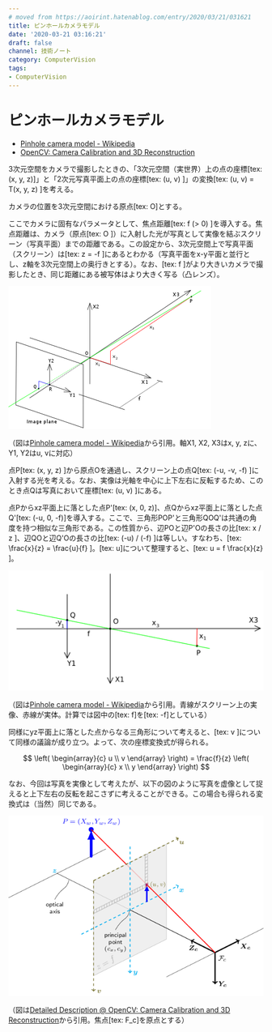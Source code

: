 ```yaml
---
# moved from https://aoirint.hatenablog.com/entry/2020/03/21/031621
title: ピンホールカメラモデル
date: '2020-03-21 03:16:21'
draft: false
channel: 技術ノート
category: ComputerVision
tags:
- ComputerVision
---
```

# ピンホールカメラモデル

- [Pinhole camera model - Wikipedia](https://en.wikipedia.org/wiki/Pinhole_camera_model)
- [OpenCV: Camera Calibration and 3D Reconstruction](https://docs.opencv.org/4.2.0/d9/d0c/group__calib3d.html)

3次元空間をカメラで撮影したときの、「3次元空間（実世界）上の点の座標[tex: (x, y, z)]」と「2次元写真平面上の点の座標[tex: (u, v) ]」の変換[tex: (u, v) = T(x, y, z) ]を考える。

カメラの位置を3次元空間における原点[tex: O]とする。

ここでカメラに固有なパラメータとして、焦点距離[tex: f (> 0) ]を導入する。焦点距離は、カメラ（原点[tex: O ]）に入射した光が写真として実像を結ぶスクリーン（写真平面）までの距離である。この設定から、3次元空間上で写真平面（スクリーン）は[tex: z = -f ]にあるとわかる（写真平面をx-y平面と並行とし、z軸を3次元空間上の奥行きとする）。なお、[tex: f ]がより大きいカメラで撮影したとき、同じ距離にある被写体はより大きく写る（凸レンズ）。

![](images/20200321015919.png)

（図は[Pinhole camera model - Wikipedia](https://en.wikipedia.org/wiki/Pinhole_camera_model#The_geometry_and_mathematics_of_the_pinhole_camera)から引用。軸X1, X2, X3はx, y, zに、Y1, Y2はu, vに対応）

点P[tex: (x, y, z) ]から原点Oを通過し、スクリーン上の点Q[tex: (-u, -v, -f) ]に入射する光を考える。なお、実像は光軸を中心に上下左右に反転するため、このとき点Qは写真において座標[tex: (u, v) ]にある。

点Pからxz平面上に落とした点P'[tex: (x, 0, z)]、点Qからxz平面上に落とした点Q'[tex: (-u, 0, -f)]を導入する。ここで、三角形POP'と三角形QOQ'は共通の角度を持つ相似な三角形である。この性質から、辺POと辺P'Oの長さの比[tex: x / z ]、辺QOと辺Q'Oの長さの比[tex: (-u) / (-f) ]は等しい。すなわち、[tex: \frac{x}{z} = \frac{u}{f} ]。[tex: u]について整理すると、[tex: u = f \frac{x}{z} ]。

![](images/20200321020107.png)

（図は[Pinhole camera model - Wikipedia](https://en.wikipedia.org/wiki/Pinhole_camera_model#The_geometry_and_mathematics_of_the_pinhole_camera)から引用。青線がスクリーン上の実像、赤線が実体。計算では図中の[tex: f]を[tex: -f]としている）

同様にyz平面上に落とした点からなる三角形について考えると、[tex: v ]について同様の議論が成り立つ。よって、次の座標変換式が得られる。

$$
\left( \begin{array}{c} u \\ v \end{array} \right) = \frac{f}{z} \left( \begin{array}{c} x \\ y \end{array} \right)
$$

なお、今回は写真を実像として考えたが、以下の図のように写真を虚像として捉えると上下左右の反転を起こさずに考えることができる。この場合も得られる変換式は（当然）同じである。

![](images/20200321015758.png)

（図は[Detailed Description @ OpenCV: Camera Calibration and 3D Reconstruction](https://docs.opencv.org/4.2.0/d9/d0c/group__calib3d.html#details)から引用。焦点[tex: F_c]を原点とする）
